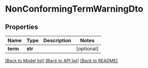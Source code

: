 # NonConformingTermWarningDto

## Properties
Name | Type | Description | Notes
------------ | ------------- | ------------- | -------------
**term** | **str** |  | [optional] 

[[Back to Model list]](../README.md#documentation-for-models) [[Back to API list]](../README.md#documentation-for-api-endpoints) [[Back to README]](../README.md)


